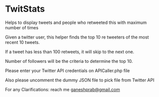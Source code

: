 TwitStats
==========

Helps to display tweets and people who retweeted this with maximum number of times

Given a twitter user, this helper finds the top 10 re tweeters of the most recent 10 tweets.

If a tweet has less than 100 retweets, it will skip to the next one.

Number of followers will be the criteria to determine the top 10.

Please enter your Twitter API credentials on APICaller.php file

Also please uncomment the dummy JSON file to pick file from Twitter API

For any Clarifications: reach me ganeshprab@gmail.com
